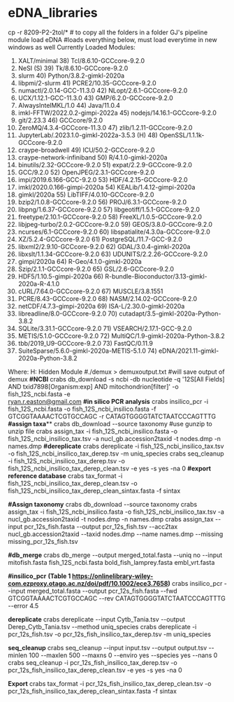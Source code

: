 # eDNA_libraries
cp -r 8209-P2-2tol/* # to copy all the folders in a folder
GJ's pipeline
module load eDNA #loads everything below, must load everytime in new windows as well
Currently Loaded Modules:
  1) XALT/minimal                                   38) Tcl/8.6.10-GCCcore-9.2.0
  2) NeSI                                      (S)  39) Tk/8.6.10-GCCcore-9.2.0
  3) slurm                                          40) Python/3.8.2-gimkl-2020a
  4) libpmi/2-slurm                                 41) PCRE2/10.35-GCCcore-9.2.0
  5) numactl/2.0.14-GCC-11.3.0                      42) NLopt/2.6.1-GCCcore-9.2.0
  6) UCX/1.12.1-GCC-11.3.0                          43) GMP/6.2.0-GCCcore-9.2.0
  7) AlwaysIntelMKL/1.0                             44) Java/11.0.4
  8) imkl-FFTW/2022.0.2-gimpi-2022a                 45) nodejs/14.16.1-GCCcore-9.2.0
  9) git/2.23.3                                     46) GCCcore/9.2.0
 10) ZeroMQ/4.3.4-GCCcore-11.3.0                    47) zlib/1.2.11-GCCcore-9.2.0
 11) JupyterLab/.2023.1.0-gimkl-2022a-3.5.3    (H)  48) OpenSSL/1.1.1k-GCCcore-9.2.0
 12) craype-broadwell                               49) ICU/50.2-GCCcore-9.2.0
 13) craype-network-infiniband                      50) R/4.1.0-gimkl-2020a
 14) binutils/2.32-GCCcore-9.2.0                    51) expat/2.2.9-GCCcore-9.2.0
 15) GCC/9.2.0                                      52) OpenJPEG/2.3.1-GCCcore-9.2.0
 16) impi/2019.6.166-GCC-9.2.0                      53) HDF/4.2.15-GCCcore-9.2.0
 17) imkl/2020.0.166-gimpi-2020a                    54) KEALib/1.4.12-gimpi-2020a
 18) gimkl/2020a                                    55) LibTIFF/4.0.10-GCCcore-9.2.0
 19) bzip2/1.0.8-GCCcore-9.2.0                      56) PROJ/6.3.1-GCCcore-9.2.0
 20) libpng/1.6.37-GCCcore-9.2.0                    57) libgeotiff/1.5.1-GCCcore-9.2.0
 21) freetype/2.10.1-GCCcore-9.2.0                  58) FreeXL/1.0.5-GCCcore-9.2.0
 22) libjpeg-turbo/2.0.2-GCCcore-9.2.0              59) GEOS/3.8.0-GCCcore-9.2.0
 23) ncurses/6.1-GCCcore-9.2.0                      60) libspatialite/4.3.0a-GCCcore-9.2.0
 24) XZ/5.2.4-GCCcore-9.2.0                         61) PostgreSQL/11.7-GCC-9.2.0
 25) libxml2/2.9.10-GCCcore-9.2.0                   62) GDAL/3.0.4-gimkl-2020a
 26) libxslt/1.1.34-GCCcore-9.2.0                   63) UDUNITS/2.2.26-GCCcore-9.2.0
 27) gimpi/2020a                                    64) R-Geo/4.1.0-gimkl-2020a
 28) Szip/2.1.1-GCCcore-9.2.0                       65) GSL/2.6-GCCcore-9.2.0
 29) HDF5/1.10.5-gimpi-2020a                        66) R-bundle-Bioconductor/3.13-gimkl-2020a-R-4.1.0
 30) cURL/7.64.0-GCCcore-9.2.0                      67) MUSCLE/3.8.1551
 31) PCRE/8.43-GCCcore-9.2.0                        68) NASM/2.14.02-GCCcore-9.2.0
 32) netCDF/4.7.3-gimpi-2020a                       69) ISA-L/2.30.0-gimkl-2020a
 33) libreadline/8.0-GCCcore-9.2.0                  70) cutadapt/3.5-gimkl-2020a-Python-3.8.2
 34) SQLite/3.31.1-GCCcore-9.2.0                    71) VSEARCH/2.17.1-GCC-9.2.0
 35) METIS/5.1.0-GCCcore-9.2.0                      72) MultiQC/1.9-gimkl-2020a-Python-3.8.2
 36) tbb/2019_U9-GCCcore-9.2.0                      73) FastQC/0.11.9
 37) SuiteSparse/5.6.0-gimkl-2020a-METIS-5.1.0      74) eDNA/2021.11-gimkl-2020a-Python-3.8.2

  Where:
   H:  Hidden Module
#./demux > demuxoutput.txt #will save output of demux
**#NCBI**
   crabs db_download -s ncbi -db nucleotide -q '12S[All Fields] AND txid7898[Organism:exp] AND mitochondrion[filter]' -o fish_12S_ncbi.fasta -e     
   ryan.r.easton@gmail.com
**#in silico PCR analysis**
crabs insilico_pcr -i fish_12S_ncbi.fasta -o fish_12S_ncbi_insilico.fasta -f GTCGGTAAAACTCGTGCCAGC -r CATAGTGGGGTATCTAATCCCAGTTTG
**#assign taxa****
  crabs db_download --source taxonomy #use gunzip to unzip file
  crabs assign_tax -i fish_12S_ncbi_insilico.fasta -o fish_12S_ncbi_insilico_tax.tsv -a nucl_gb.accession2taxid -t nodes.dmp -n names.dmp
**#dereplicate**
  crabs dereplicate -i fish_12S_ncbi_insilico_tax.tsv -o fish_12S_ncbi_insilico_tax_derep.tsv -m uniq_species
  crabs seq_cleanup -i fish_12S_ncbi_insilico_tax_derep.tsv -o fish_12S_ncbi_insilico_tax_derep_clean.tsv -e yes -s yes -na 0
**#export reference database**
  crabs tax_format -i fish_12S_ncbi_insilico_tax_derep_clean.tsv -o fish_12S_ncbi_insilico_tax_derep_clean_sintax.fasta -f sintax

**#Assign taxonomy**
crabs db_download --source taxonomy
crabs assign_tax -i fish_12S_ncbi_insilico.fasta -o fish_12S_ncbi_insilico_tax.tsv -a nucl_gb.accession2taxid -t nodes.dmp -n names.dmp
crabs assign_tax --input pcr_12s_fish.fasta --output pcr_12s_fish.tsv --acc2tax nucl_gb.accession2taxid --taxid nodes.dmp --name names.dmp --missing missing_pcr_12s_fish.tsv

**#db_merge**
crabs db_merge --output merged_total.fasta --uniq no --input mitofish.fasta fish_12S_ncbi.fasta bold_fish_lamprey.fasta embl_vrt.fasta

**#insilico_pcr** **(Table 1 https://onlinelibrary-wiley-com.ezproxy.otago.ac.nz/doi/pdf/10.1002/ece3.7658)**
crabs insilico_pcr --input merged_total.fasta --output pcr_12s_fish.fasta --fwd GTCGGTAAAACTCGTGCCAGC --rev CATAGTGGGGTATCTAATCCCAGTTTG --error 4.5

**dereplicate**
crabs dereplicate --input Cytb_Tania.tsv --output Derep_Cytb_Tania.tsv --method uniq_species
crabs dereplicate -i pcr_12s_fish.tsv -o pcr_12s_fish_insilico_tax_derep.tsv -m uniq_species

**seq_cleanup**
crabs seq_cleanup --input input.tsv --output output.tsv --minlen 100 --maxlen 500 --maxns 0 --enviro yes --species yes --nans 0
crabs seq_cleanup -i pcr_12s_fish_insilico_tax_derep.tsv -o pcr_12s_fish_insilico_tax_derep_clean.tsv -e yes -s yes -na 0

**Export**
crabs tax_format -i pcr_12s_fish_insilico_tax_derep_clean.tsv -o pcr_12s_fish_insilico_tax_derep_clean_sintax.fasta -f sintax
